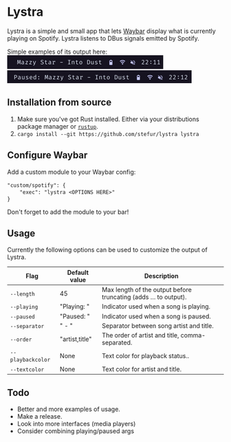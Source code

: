 # Lystra

Lystra is a simple and small app that lets [Waybar](https://github.com/Alexays/Waybar) display what is currently playing on Spotify. Lystra listens to DBus signals emitted by Spotify.

Simple examples of its output here:  
![](assets/preview1.png)  
![](assets/preview2.png)

## Installation from source
1. Make sure you've got Rust installed. Either via your distributions package manager or [`rustup`](https://rustup.rs/).
2. `cargo install --git https://github.com/stefur/lystra lystra`

## Configure Waybar
Add a custom module to your Waybar config:  
```
"custom/spotify": {
    "exec": "lystra <OPTIONS HERE>"
}
```  
Don't forget to add the module to your bar!

## Usage
Currently the following options can be used to customize the output of Lystra.

| Flag | Default value | Description |
| --- | --- | --- |
| `--length` | 45 | Max length of the output before truncating (adds … to output). |
| `--playing` | "Playing: " | Indicator used when a song is playing. |
| `--paused` | "Paused: " | Indicator used when a song is paused. |
| `--separator` | " - " | Separator between song artist and title. |
| `--order` | "artist,title" | The order of artist and title, comma-separated. |
| `--playbackcolor` | None | Text color for playback status.. |
| `--textcolor` | None | Text color for artist and title. |

## Todo
- Better and more examples of usage.
- Make a release.
- Look into more interfaces (media players)
- Consider combining playing/paused args